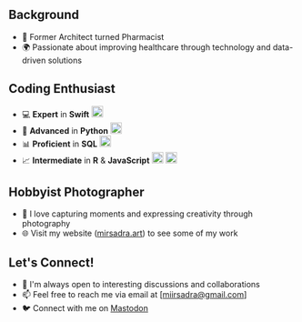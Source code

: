 ## Background
- 🏢 Former Architect turned Pharmacist 
- 🌍 Passionate about improving healthcare through technology and data-driven solutions

## Coding Enthusiast
- 💻 **Expert** in **Swift** <img src="https://developer.apple.com/swift/images/swift-og.png" width="20" height="20" alt="Swift"/>
- 🐍 **Advanced** in **Python** <img src="https://upload.wikimedia.org/wikipedia/commons/thumb/0/0a/Python.svg/640px-Python.svg.png" width="20" height="20" alt="Python"/>
- 📊 **Proficient** in **SQL** <img src="https://upload.wikimedia.org/wikipedia/commons/thumb/2/29/Postgresql_elephant.svg/993px-Postgresql_elephant.svg.png" width="20" height="20" alt="SQL"/>
- 📈 **Intermediate** in **R** & **JavaScript** <img src="https://upload.wikimedia.org/wikipedia/commons/thumb/1/1b/R_logo.svg/1280px-R_logo.svg.png" width="20" height="20" alt="JS"/> <img src="https://upload.wikimedia.org/wikipedia/commons/thumb/6/6a/JavaScript-logo.png/768px-JavaScript-logo.png" width="20" height="20" alt="JS"/>

## Hobbyist Photographer
- 📸 I love capturing moments and expressing creativity through photography
- 🌐 Visit my website ([mirsadra.art](https://www.mirsadra.art)) to see some of my work

## Let's Connect!
- 💬 I'm always open to interesting discussions and collaborations
- 📫 Feel free to reach me via email at [miirsadra@gmail.com]
- 🐦 Connect with me on <a rel="me" href="https://mastodon.social/@mirsadra">Mastodon</a>

